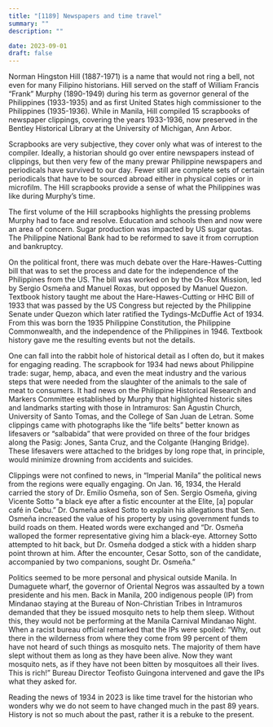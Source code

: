```yaml
---
title: "[1189] Newspapers and time travel"
summary: ""
description: ""

date: 2023-09-01
draft: false
---
```


Norman Hingston Hill (1887-1971) is a name that would not ring a bell, not even for many Filipino historians. Hill served on the staff of William Francis “Frank” Murphy (1890-1949) during his term as governor general of the Philippines (1933-1935) and as first United States high commissioner to the Philippines (1935-1936). While in Manila, Hill compiled 15 scrapbooks of newspaper clippings, covering the years 1933-1936, now preserved in the Bentley Historical Library at the University of Michigan, Ann Arbor.

Scrapbooks are very subjective, they cover only what was of interest to the compiler. Ideally, a historian should go over entire newspapers instead of clippings, but then very few of the many prewar Philippine newspapers and periodicals have survived to our day. Fewer still are complete sets of certain periodicals that have to be sourced abroad either in physical copies or in microfilm. The Hill scrapbooks provide a sense of what the Philippines was like during Murphy’s time.

The first volume of the Hill scrapbooks highlights the pressing problems Murphy had to face and resolve. Education and schools then and now were an area of concern. Sugar production was impacted by US sugar quotas. The Philippine National Bank had to be reformed to save it from corruption and bankruptcy.

On the political front, there was much debate over the Hare-Hawes-Cutting bill that was to set the process and date for the independence of the Philippines from the US. The bill was worked on by the Os-Rox Mission, led by Sergio Osmeña and Manuel Roxas, but opposed by Manuel Quezon. Textbook history taught me about the Hare-Hawes-Cutting or HHC Bill of 1933 that was passed by the US Congress but rejected by the Philippine Senate under Quezon which later ratified the Tydings-McDuffie Act of 1934. From this was born the 1935 Philippine Constitution, the Philippine Commonwealth, and the independence of the Philippines in 1946. Textbook history gave me the resulting events but not the details.

One can fall into the rabbit hole of historical detail as I often do, but it makes for engaging reading. The scrapbook for 1934 had news about Philippine trade: sugar, hemp, abaca, and even the meat industry and the various steps that were needed from the slaughter of the animals to the sale of meat to consumers. It had news on the Philippine Historical Research and Markers Committee established by Murphy that highlighted historic sites and landmarks starting with those in Intramuros: San Agustin Church, University of Santo Tomas, and the College of San Juan de Letran. Some clippings came with photographs like the “life belts” better known as lifesavers or “salbabida” that were provided on three of the four bridges along the Pasig: Jones, Santa Cruz, and the Colgante (Hanging Bridge). These lifesavers were attached to the bridges by long rope that, in principle, would minimize drowning from accidents and suicides.

Clippings were not confined to news, in “Imperial Manila” the political news from the regions were equally engaging. On Jan. 16, 1934, the Herald carried the story of Dr. Emilio Osmeña, son of Sen. Sergio Osmeña, giving Vicente Sotto “a black eye after a fistic encounter at the Elite, [a] popular café in Cebu.” Dr. Osmeña asked Sotto to explain his allegations that Sen. Osmeña increased the value of his property by using government funds to build roads on them. Heated words were exchanged and “Dr. Osmeña walloped the former representative giving him a black-eye. Attorney Sotto attempted to hit back, but Dr. Osmeña dodged a stick with a hidden sharp point thrown at him. After the encounter, Cesar Sotto, son of the candidate, accompanied by two companions, sought Dr. Osmeña.”

Politics seemed to be more personal and physical outside Manila. In Dumaguete wharf, the governor of Oriental Negros was assaulted by a town presidente and his men. Back in Manila, 200 indigenous people (IP) from Mindanao staying at the Bureau of Non-Christian Tribes in Intramuros demanded that they be issued mosquito nets to help them sleep. Without this, they would not be performing at the Manila Carnival Mindanao Night. When a racist bureau official remarked that the IPs were spoiled: “Why, out there in the wilderness from where they come from 99 percent of them have not heard of such things as mosquito nets. The majority of them have slept without them as long as they have been alive. Now they want mosquito nets, as if they have not been bitten by mosquitoes all their lives. This is rich!” Bureau Director Teofisto Guingona intervened and gave the IPs what they asked for.

Reading the news of 1934 in 2023 is like time travel for the historian who wonders why we do not seem to have changed much in the past 89 years. History is not so much about the past, rather it is a rebuke to the present.
